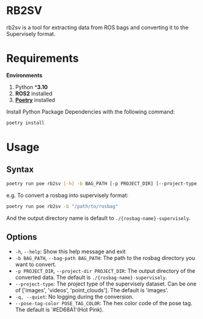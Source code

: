 # RB2SV
rb2sv is a tool for extracting data from ROS bags and converting it to the Supervisely format.

# Requirements
**Environments**<br>
1. Python **^3.10**
2. **ROS2** installed
3. [**Poetry**](https://python-poetry.org/docs/) installed

Install Python Package Dependencies with the following command:
```bash
poetry install
```

# Usage
## Syntax
```bash
poetry run poe rb2sv [-h] -b BAG_PATH [-p PROJECT_DIR] [--project-type {images}] [-q] [--pose-tag-color POSE_TAG_COLOR]
```
e.g. To convert a rosbag into supervisely format:
```bash
poetry run poe rb2sv -b "/path/to/rosbag"
```
And the output directory name is default to `./{rosbag-name}-supervisely`.

## Options
- `-h`, `--help`: Show this help message and exit
- `-b BAG_PATH`, `--bag-path BAG_PATH`: The path to the rosbag directory you want to convert.
- `-p PROJECT_DIR`, `--project-dir PROJECT_DIR`: The output directory of the converted data. The default is `./{rosbag-name}-supervisely`.
- `--project-type`: The project type of the supervisely dataset. Can be one of ['images', 'videos', 'point_clouds']. The default is 'images'.
- `-q, --quiet`: No logging during the conversion.
- `--pose-tag-color POSE_TAG_COLOR`: The hex color code of the pose tag. The default is '#ED68A1'(Hot Pink).
